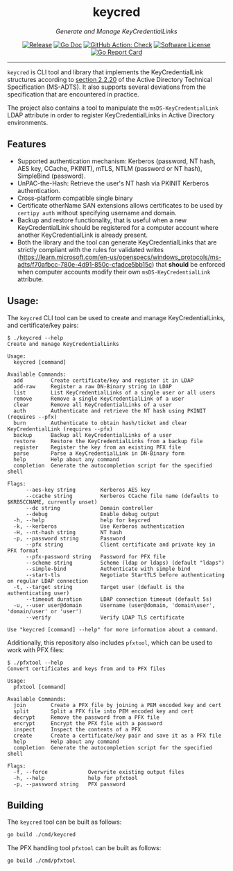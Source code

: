 <p align="center">
  <h1 align="center"><b>keycred</b></h1>
  <p align="center"><i>Generate and Manage KeyCredentialLinks</i></p>
  <p align="center">
    <a href="https://github.com/RedTeamPentesting/keycred/releases/latest"><img alt="Release" src="https://img.shields.io/github/release/RedTeamPentesting/keycred.svg?style=for-the-badge"></a>
    <a href="https://pkg.go.dev/github.com/RedTeamPentesting/keycred"><img alt="Go Doc" src="https://img.shields.io/badge/godoc-reference-blue.svg?style=for-the-badge"></a>
    <a href="https://github.com/RedTeamPentesting/keycred/actions?workflow=Check"><img alt="GitHub Action: Check" src="https://img.shields.io/github/actions/workflow/status/RedTeamPentesting/keycred/check.yml?branch=main&style=for-the-badge"></a>
    <a href="/LICENSE"><img alt="Software License" src="https://img.shields.io/badge/license-MIT-brightgreen.svg?style=for-the-badge"></a>
    <a href="https://goreportcard.com/report/github.com/RedTeamPentesting/keycred"><img alt="Go Report Card" src="https://goreportcard.com/badge/github.com/RedTeamPentesting/keycred?style=for-the-badge"></a>
  </p>
</p>

---

`keycred` is CLI tool and library that implements the KeyCredentialLink
structures according to [section
2.2.20](https://learn.microsoft.com/en-us/openspecs/windows_protocols/ms-adts/de61eb56-b75f-4743-b8af-e9be154b47af)
of the Active Directory Technical Specification (MS-ADTS). It also supports
several deviations from the specification that are encountered in practice.

The project also contains a tool to manipulate the `msDS-KeyCredentialLink` LDAP
attribute in order to register KeyCredentialLinks in Active Directory
environments.

## Features

* Supported authentication mechanism: Kerberos (password, NT hash, AES key,
  CCache, PKINIT), mTLS, NTLM (password or NT hash), SimpleBind (password).
* UnPAC-the-Hash: Retrieve the user's NT hash via PKINIT Kerberos
  authentication.
* Cross-platform compatible single binary
* Certificate otherName SAN extensions allows certificates to be used by
  `certipy auth` without specifying username and domain.
* Backup and restore functionality, that is useful when a new KeyCredentialLink
  should be registered for a computer account where another KeyCredentialLink is
  already present.
* Both the library and the tool can generate KeyCredentialLinks that are
  strictly compliant with the rules for validated writes
  (https://learn.microsoft.com/en-us/openspecs/windows_protocols/ms-adts/f70afbcc-780e-4d91-850c-cfadce5bb15c)
  that **should** be enforced when computer accounts modify their own
  `msDS-KeyCredentialLink` attribute.

## Usage:

The `keycred` CLI tool can be used to create and manage KeyCredentialLinks, and
certificate/key pairs:

```
$ ./keycred --help
Create and manage KeyCredentialLinks

Usage:
  keycred [command]

Available Commands:
  add         Create certificate/key and register it in LDAP
  add-raw     Register a raw DN-Binary string in LDAP
  list        List KeyCredentialLinks of a single user or all users
  remove      Remove a single KeyCredentialLink of a user
  clear       Remove all KeyCredentialLinks of a user
  auth        Authenticate and retrieve the NT hash using PKINIT (requires --pfx)
  burn        Authenticate to obtain hash/ticket and clear KeyCredentialLink (requires --pfx)
  backup      Backup all KeyCredentialLinks of a user
  restore     Restore the KeyCredentialLinks from a backup file
  register    Register the key from an existing PFX file
  parse       Parse a KeyCredentialLink in DN-Binary form
  help        Help about any command
  completion  Generate the autocompletion script for the specified shell

Flags:
      --aes-key string        Kerberos AES key
      --ccache string         Kerberos CCache file name (defaults to $KRB5CCNAME, currently unset)
      --dc string             Domain controller
      --debug                 Enable debug output
  -h, --help                  help for keycred
  -k, --kerberos              Use Kerberos authentication
  -H, --nt-hash string        NT hash
  -p, --password string       Password
      --pfx string            Client certificate and private key in PFX format
      --pfx-password string   Password for PFX file
      --scheme string         Scheme (ldap or ldaps) (default "ldaps")
      --simple-bind           Authenticate with simple bind
      --start-tls             Negotiate StartTLS before authenticating on regular LDAP connection
  -t, --target string         Target user (default is the authenticating user)
      --timeout duration      LDAP connection timeout (default 5s)
  -u, --user user@domain      Username (user@domain, 'domain\user', 'domain/user' or 'user')
      --verify                Verify LDAP TLS certificate

Use "keycred [command] --help" for more information about a command.
```

Additionally, this repository also includes `pfxtool`, which can be used to work
with PFX files:

```
$ ./pfxtool --help
Convert certificates and keys from and to PFX files

Usage:
  pfxtool [command]

Available Commands:
  join        Create a PFX file by joining a PEM encoded key and cert
  split       Split a PFX file into PEM encoded key and cert
  decrypt     Remove the password from a PFX file
  encrypt     Encrypt the PFX file with a password
  inspect     Inspect the contents of a PFX
  create      Create a certificate/key pair and save it as a PFX file
  help        Help about any command
  completion  Generate the autocompletion script for the specified shell

Flags:
  -f, --force             Overwrite existing output files
  -h, --help              help for pfxtool
  -p, --password string   PFX password
```

## Building

The `keycred` tool can be built as follows:

```sh
go build ./cmd/keycred
```

The PFX handling tool `pfxtool` can be built as follows:

```sh
go build ./cmd/pfxtool
```
